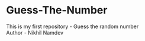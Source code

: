 # Guess-The-Number
This is my first repository - Guess the random number
<br>
Author - Nikhil Namdev
